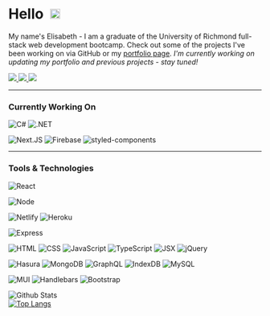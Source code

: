 # Hello&nbsp;&nbsp;<img src="https://raw.githubusercontent.com/MartinHeinz/MartinHeinz/master/wave.gif" width="20px"> 

My name's Elisabeth - I am a graduate of the University of Richmond full-stack web development bootcamp. Check out some of the projects I've been working on via GitHub or my [portfolio page](https://eaclumpkens.netlify.app/). <em>I'm currently working on updating my portfolio and previous projects - stay tuned!</em>

<a href="mailto:eaclumpkens@gmail.com">
  <img src="https://img.shields.io/badge/Gmail-EA4538?style=for-the-badge&logo=gmail&logoColor=white" />
 </a>
<a href="https://www.linkedin.com/in/eaclumpkens">
  <img src="https://img.shields.io/badge/LinkedIn-0B66C3?style=for-the-badge&logo=linkedin&logoColor=white" />
 </a>
<a href/>
<a href="https://eaclumpkens.netlify.app/">
  <img src="https://img.shields.io/badge/Portfolio-90BE6D?style=for-the-badge&logo=netlify&logoColor=white" />
 </a>
<a href/>

----
<a name="learning"></a>

### Currently Working On

![C#](https://img.shields.io/static/v1?label=code&message=CSharp&color=c77dff&logo=csharp)
![.NET](https://img.shields.io/static/v1?label=framework&message=.Net&color=c77dff&logo=.net)

![Next.JS](https://img.shields.io/static/v1?label=framework&message=Next.JS&color=c77dff&logo=next.js)
![Firebase](https://img.shields.io/static/v1?label=platform&message=Firebase&color=c77dff&logo=firebase)
![styled-components](https://img.shields.io/static/v1?label=library&message=Styled-Components&color=c77dff&logo=styled-components)

----

<a name="tech-lang"></a>

### Tools & Technologies 
![React](https://img.shields.io/static/v1?label=stack&message=React&color=ce7e00&logo=react)

![Node](https://img.shields.io/static/v1?label=stack&message=Node.JS&color=ce7e00&logo=node.js)

![Netlify](https://img.shields.io/static/v1?label=stack&message=Netlify&color=ce7e00&logo=netlify)
![Heroku](https://img.shields.io/static/v1?label=stack&message=Heroku&color=4cba5a&logo=heroku)

![Express](https://img.shields.io/static/v1?label=stack&message=Express&color=4cba5a&logo=express)

![HTML](https://img.shields.io/static/v1?label=code&message=HTML&color=4cba5a&logo=html5)
![CSS](https://img.shields.io/static/v1?label=code&message=CSS&color=4cba5a&logo=css3)
![JavaScript](https://img.shields.io/static/v1?label=code&message=Javascript&color=ce7e00&logo=javascript)
![TypeScript](https://img.shields.io/static/v1?label=code&message=TypeScript&color=ce7e00&logo=typescript)
![JSX](https://img.shields.io/static/v1?label=code&message=JSX&color=4cba5a&logo=javascript)
![jQuery](https://img.shields.io/static/v1?label=code&message=jQuery&color=4cba5a&logo=jquery)

![Hasura](https://img.shields.io/static/v1?label=engine&message=Hasura&color=ce7e00&logo=hasura)
![MongoDB](https://img.shields.io/static/v1?label=database&message=MongoDB&color=4cba5a&logo=mongodb)
![GraphQL](https://img.shields.io/static/v1?label=database&message=GraphQL&color=ce7e00&logo=GraphQL)
![IndexDB](https://img.shields.io/static/v1?label=database&message=IndexDB&color=4cba5a&logo=indexdb)
![MySQL](https://img.shields.io/static/v1?label=database&message=mySQL&color=4cba5a&logo=mysql)

![MUI](https://img.shields.io/static/v1?label=library&message=MUI&color=4cba5a&logo=MUI)
![Handlebars](https://img.shields.io/static/v1?label=library&message=Handlebars&color=4cba5a&logo=handlebars)
![Bootstrap](https://img.shields.io/static/v1?label=library&message=Bootstrap&color=4cba5a&logo=bootstrap)

<a name="git-stats"></a>

![Github Stats](https://github-readme-stats.vercel.app/api?username=eaclumpkens&show_icons=true&theme=merko&custom_title=Git&nbsp;Stats)<br>
[![Top Langs](https://github-readme-stats.vercel.app/api/top-langs/?username=eaclumpkens&card_width=495&layout=compact&theme=merko&langs_count=10&custom_title=Language&nbsp;Stats)](https://github.com/anuraghazra/github-readme-stats)

<!-- ![Profile Views](https://komarev.com/ghpvc/?username=eaclumpkens&color=yellow&style=flat&label=views) -->
